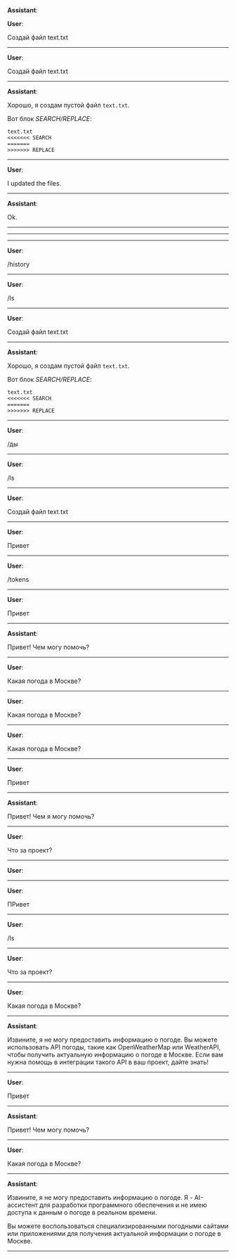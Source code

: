 **Assistant**:



**User**:

Создай  файл text.txt

---

**User**:

Создай  файл text.txt

---

**Assistant**:

Хорошо, я создам пустой файл `text.txt`.

Вот блок *SEARCH/REPLACE*:

````text
text.txt
<<<<<<< SEARCH
=======
>>>>>>> REPLACE
````

---

**User**:

I updated the files.

---

**Assistant**:

Ok.

---

---



---

**User**:

/history  


---

**User**:

/ls  


---

**User**:

Создай файл text.txt  


---

**Assistant**:

Хорошо, я создам пустой файл `text.txt`.

Вот блок *SEARCH/REPLACE*:

````text
text.txt
<<<<<<< SEARCH
=======
>>>>>>> REPLACE
````


---

**User**:

/ды  


---

**User**:

/ls  


---

**User**:

Создай файл text.txt  


---

**User**:

Привет  


---

**User**:

/tokens  


---

**User**:

Привет  


---

**Assistant**:


Привет! Чем могу помочь?



---

**User**:

Какая погода в Москве?  


---

**User**:

Какая погода в Москве?  


---

**User**:

Какая погода в Москве?  


---

**User**:

Привет  


---

**Assistant**:


Привет! Чем я могу помочь?



---

**User**:

Что за проект?  


---

**User**:

<blank>  


---

**User**:

ПРивет  


---

**User**:

/ls  


---

**User**:

Что за проект?  


---

**User**:

Какая погода в Москве?  


---

**Assistant**:


Извините, я не могу предоставить информацию о погоде. Вы можете использовать API погоды, такие как OpenWeatherMap или WeatherAPI, чтобы получить актуальную информацию о погоде в Москве. Если вам нужна помощь в интеграции такого API в ваш проект, дайте знать!



---

**User**:

Привет

---

**Assistant**:

Привет! Чем могу помочь?

---

**User**:

Какая погода в Москве?

---

**Assistant**:

Извините, я не могу предоставить информацию о погоде. Я - AI-ассистент для разработки программного обеспечения и не имею доступа к данным о погоде в реальном времени.

Вы можете воспользоваться специализированными погодными сайтами или приложениями для получения актуальной информации о погоде в Москве.

---

